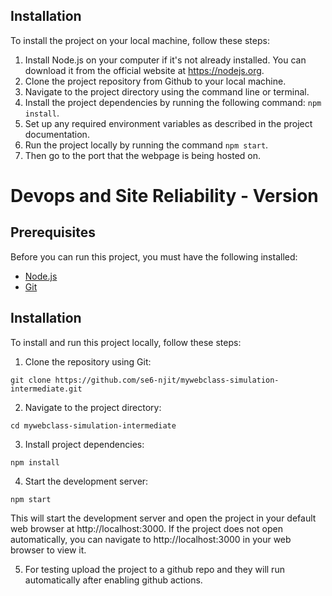 ## Installation

To install the project on your local machine, follow these steps:

1. Install Node.js on your computer if it's not already installed. You can download it from the official website at https://nodejs.org.
2. Clone the project repository from Github to your local machine.
3. Navigate to the project directory using the command line or terminal.
4. Install the project dependencies by running the following command: `npm install`.
5. Set up any required environment variables as described in the project documentation.
6. Run the project locally by running the command `npm start`.
7. Then go to the port that the webpage is being hosted on.

# Devops and Site Reliability - Version 

## Prerequisites

Before you can run this project, you must have the following installed:

- [Node.js](https://nodejs.org/en/)
- [Git](https://git-scm.com/downloads)

## Installation

To install and run this project locally, follow these steps:

1. Clone the repository using Git:

`git clone https://github.com/se6-njit/mywebclass-simulation-intermediate.git`

2. Navigate to the project directory:

`cd mywebclass-simulation-intermediate`

3. Install project dependencies:

`npm install`

4. Start the development server:

`npm start`


This will start the development server and open the project in your default web browser at http://localhost:3000. If the project does not open automatically, you can navigate to http://localhost:3000 in your web browser to view it.

5. For testing upload the project to a github repo and they will run automatically after enabling github actions.